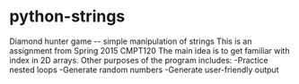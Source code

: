 # python-strings
Diamond hunter game -- simple manipulation of strings
This is an assignment from Spring 2015 CMPT120
The main idea is to get familiar with index in 2D arrays.
Other purposes of the program includes: 
   -Practice nested loops
   -Generate random numbers
   -Generate user-friendly output

